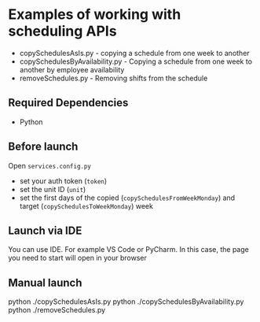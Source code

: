 # Examples of working with scheduling APIs

- copySchedulesAsIs.py - copying a schedule from one week to another
- copySchedulesByAvailability.py - Copying a schedule from one week to another by employee availability
- removeSchedules.py - Removing shifts from the schedule

## Required Dependencies

- Python

## Before launch

Open `services.config.py`
- set your auth token (`token`)
- set the unit ID (`unit`)
- set the first days of the copied (`copySchedulesFromWeekMonday`) and target (`copySchedulesToWeekMonday`) week

## Launch via IDE

You can use IDE. For example VS Code or PyCharm. In this case, the page you need to start will open in your browser

## Manual launch

python ./copySchedulesAsIs.py
python ./copySchedulesByAvailability.py
python ./removeSchedules.py


